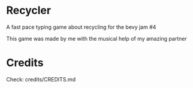 # Recycler
A fast pace typing game about recycling for the bevy jam #4

This game was made by me with the musical help of my amazing partner


# Credits
Check: credits/CREDITS.md
